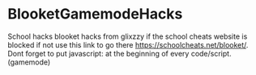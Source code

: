 # BlooketGamemodeHacks
School hacks blooket hacks from glixzzy if the school cheats website is blocked if not use this link to go there https://schoolcheats.net/blooket/. Dont forget to put javascript: at the beginning of every code/script.(gamemode)
